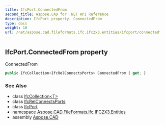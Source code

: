 ```yaml
---
title: IfcPort.ConnectedFrom
second_title: Aspose.CAD for .NET API Reference
description: IfcPort property. ConnectedFrom
type: docs
weight: 10
url: /net/aspose.cad.fileformats.ifc.ifc2x3.entities/ifcport/connectedfrom/
---
```

## IfcPort.ConnectedFrom property

ConnectedFrom

```csharp
public IfcCollection<IfcRelConnectsPorts> ConnectedFrom { get; }
```

### See Also

* class [IfcCollection&lt;T&gt;](../../../aspose.cad.fileformats.ifc/ifccollection-1/)
* class [IfcRelConnectsPorts](../../ifcrelconnectsports/)
* class [IfcPort](../)
* namespace [Aspose.CAD.FileFormats.Ifc.IFC2X3.Entities](../../ifcport/)
* assembly [Aspose.CAD](../../../)


